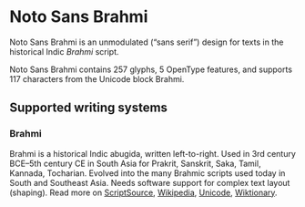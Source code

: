 
# Noto Sans Brahmi

Noto Sans Brahmi is an unmodulated (“sans serif”) design for texts in the historical Indic _Brahmi_ script. 

Noto Sans Brahmi contains 257 glyphs, 5 OpenType features, and supports 117 characters from the Unicode block Brahmi.


## Supported writing systems


### Brahmi

Brahmi is a historical Indic abugida, written left-to-right. Used in 3rd century BCE–5th century CE in South Asia for Prakrit, Sanskrit, Saka, Tamil, Kannada, Tocharian. Evolved into the many Brahmic scripts used today in South and Southeast Asia. Needs software support for complex text layout (shaping). Read more on [ScriptSource](https://scriptsource.org/scr/Brah), [Wikipedia](https://en.wikipedia.org/wiki/ISO_15924:Brah), [Unicode](https://www.unicode.org/versions/Unicode13.0.0/ch14.pdf#G39063), [Wiktionary](https://en.wiktionary.org/wiki/Category:Brahmi_script).

